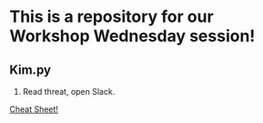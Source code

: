 # This is a repository for our Workshop Wednesday session!

## Kim.py

1. Read threat, open Slack. 

[Cheat Sheet!](CHEATSHEET.md)